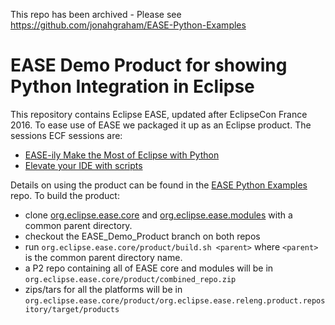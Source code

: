 This repo has been archived - Please see https://github.com/jonahgraham/EASE-Python-Examples

EASE Demo Product for showing Python Integration in Eclipse
==============================================================

This repository contains Eclipse EASE, updated after EclipseCon France 2016. To ease use of EASE we packaged it up as an Eclipse product. The sessions ECF sessions are:

 - [EASE-ily Make the Most of Eclipse with Python](https://www.eclipsecon.org/france2016/session/ease-ily-make-most-eclipse-python)
 - [Elevate your IDE with scripts](https://www.eclipsecon.org/france2016/session/elevate-your-ide-scripts)

Details on using the product can be found in the [EASE Python Examples](https://github.com/jonahkichwacoders/EASE-Python-Examples) repo. To build the product:

 - clone [org.eclipse.ease.core](https://github.com/jonahkichwacoders/org.eclipse.ease.core) and [org.eclipse.ease.modules](https://github.com/jonahkichwacoders/org.eclipse.ease.modules) with a common parent directory.
 - checkout the EASE_Demo_Product branch on both repos
 - run `org.eclipse.ease.core/product/build.sh <parent>` where `<parent>` is the common parent directory name.
 - a P2 repo containing all of EASE core and modules will be in `org.eclipse.ease.core/product/combined_repo.zip`
 - zips/tars for all the platforms will be in `org.eclipse.ease.core/product/org.eclipse.ease.releng.product.repository/target/products`

